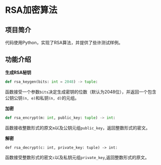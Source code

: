 # RSA加密算法

## 项目简介

代码使用Python，实现了RSA算法，并提供了些许测试样例。

## 功能介绍

**生成RSA秘钥**

```python
def rsa_keygen(bits: int = 2048) -> tuple:
```
函数接受一个参数``bits``决定生成密钥的位数（默认为2048位），并返回一个包含公钥公钥``(n, e)``和私钥``(n, d)``的元组。

**加密**

```python
def rsa_encrypt(m: int, public_key: tuple) -> int:
```
函数接收整数形式的原文``m``以及公钥元组``public_key``，返回整数形式的密文。

**解密**

```
def rsa_decrypt(c: int, private_key: tuple) -> int:
```

函数接受整数形式的密文``c``以及私钥元组``private_key``,返回整数形式的原文。
